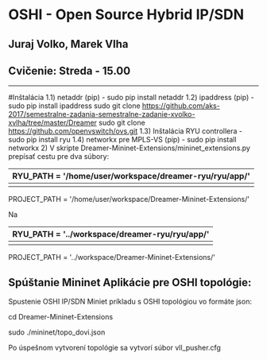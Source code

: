 # OSHI - Open Source Hybrid IP/SDN
## Juraj Volko, Marek Vlha
## Cvičenie: Streda - 15.00
-------------------
#Inštalácia
1.1) netaddr (pip) - sudo pip install netaddr
1.2) ipaddress (pip) - sudo pip install ipaddress
sudo git clone https://github.com/aks-2017/semestralne-zadania-semestralne-zadanie-xvolko-xvlha/tree/master/Dreamer
sudo git clone https://github.com/openvswitch/ovs.git
1.3) Inštalácia RYU controllera - sudo pip install ryu
1.4) networkx pre MPLS-VS (pip) - sudo pip install networkx
2) V skripte Dreamer-Mininet-Extensions/mininet\_extensions.py prepísať cestu pre dva súbory:

| RYU\_PATH = &#39;/home/user/workspace/dreamer-ryu/ryu/app/&#39; |
| --- |
|   |

PROJECT\_PATH = &#39;/home/user/workspace/Dreamer-Mininet-Extensions/&#39;

Na

| RYU\_PATH = &#39;../workspace/dreamer-ryu/ryu/app/&#39; |
| --- |
|   |

PROJECT\_PATH = &#39;../workspace/Dreamer-Mininet-Extensions/&#39;

## Spúštanie Mininet Aplikácie pre OSHI topológie:

Spustenie OSHI IP/SDN Miniet príkladu s OSHI topológiou vo formáte json:

cd Dreamer-Mininet-Extensions

sudo ./mininet/topo\_dovi.json

Po úspešnom vytvorení topológie sa vytvorí súbor vll_pusher.cfg
